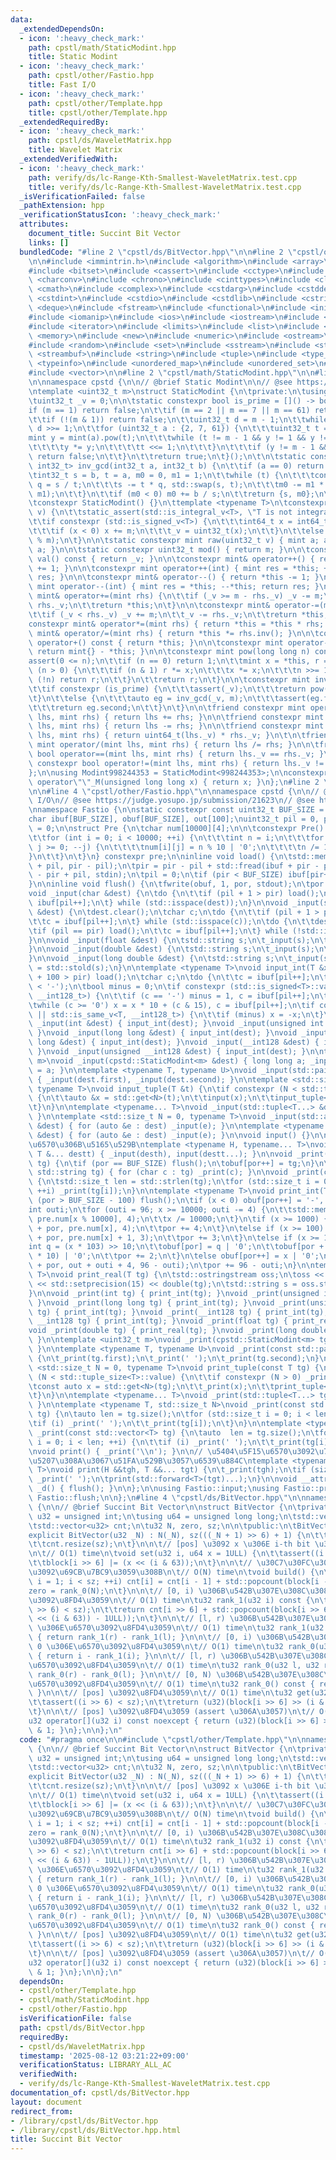 ```yaml
---
data:
  _extendedDependsOn:
  - icon: ':heavy_check_mark:'
    path: cpstl/math/StaticModint.hpp
    title: Static Modint
  - icon: ':heavy_check_mark:'
    path: cpstl/other/Fastio.hpp
    title: Fast I/O
  - icon: ':heavy_check_mark:'
    path: cpstl/other/Template.hpp
    title: cpstl/other/Template.hpp
  _extendedRequiredBy:
  - icon: ':heavy_check_mark:'
    path: cpstl/ds/WaveletMatrix.hpp
    title: Wavelet Matrix
  _extendedVerifiedWith:
  - icon: ':heavy_check_mark:'
    path: verify/ds/lc-Range-Kth-Smallest-WaveletMatrix.test.cpp
    title: verify/ds/lc-Range-Kth-Smallest-WaveletMatrix.test.cpp
  _isVerificationFailed: false
  _pathExtension: hpp
  _verificationStatusIcon: ':heavy_check_mark:'
  attributes:
    document_title: Succint Bit Vector
    links: []
  bundledCode: "#line 2 \"cpstl/ds/BitVector.hpp\"\n\n#line 2 \"cpstl/other/Template.hpp\"\
    \n\n#include <immintrin.h>\n#include <algorithm>\n#include <array>\n#include <bit>\n\
    #include <bitset>\n#include <cassert>\n#include <cctype>\n#include <cfenv>\n#include\
    \ <charconv>\n#include <chrono>\n#include <cinttypes>\n#include <climits>\n#include\
    \ <cmath>\n#include <complex>\n#include <cstdarg>\n#include <cstddef>\n#include\
    \ <cstdint>\n#include <cstdio>\n#include <cstdlib>\n#include <cstring>\n#include\
    \ <deque>\n#include <fstream>\n#include <functional>\n#include <initializer_list>\n\
    #include <iomanip>\n#include <ios>\n#include <iostream>\n#include <istream>\n\
    #include <iterator>\n#include <limits>\n#include <list>\n#include <map>\n#include\
    \ <memory>\n#include <new>\n#include <numeric>\n#include <ostream>\n#include <queue>\n\
    #include <random>\n#include <set>\n#include <sstream>\n#include <stack>\n#include\
    \ <streambuf>\n#include <string>\n#include <tuple>\n#include <type_traits>\n#include\
    \ <typeinfo>\n#include <unordered_map>\n#include <unordered_set>\n#include <utility>\n\
    #include <vector>\n\n#line 2 \"cpstl/math/StaticModint.hpp\"\n\n#line 4 \"cpstl/math/StaticModint.hpp\"\
    \n\nnamespace cpstd {\n\n// @brief Static Modint\n\n// @see https://hackmd.io/@tatyam-prime/rkVCOcwQn\n\
    \ntemplate <uint32_t m>\nstruct StaticModint {\n\tprivate:\n\tusing mint = StaticModint;\n\
    \tuint32_t _v = 0;\n\n\tstatic constexpr bool is_prime = []() -> bool {\n\t\t\
    if (m == 1) return false;\n\t\tif (m == 2 || m == 7 || m == 61) return true;\n\
    \t\tif (!(m & 1)) return false;\n\t\tuint32_t d = m - 1;\n\t\twhile (!(d & 1))\
    \ d >>= 1;\n\t\tfor (uint32_t a : {2, 7, 61}) {\n\t\t\tuint32_t t = d;\n\t\t\t\
    mint y = mint(a).pow(t);\n\t\t\twhile (t != m - 1 && y != 1 && y != m - 1) {\n\
    \t\t\t\ty *= y;\n\t\t\t\tt <<= 1;\n\t\t\t}\n\t\t\tif (y != m - 1 && !(t & 1))\
    \ return false;\n\t\t}\n\t\treturn true;\n\t}();\n\t\n\tstatic constexpr std::pair<int32_t,\
    \ int32_t> inv_gcd(int32_t a, int32_t b) {\n\t\tif (a == 0) return {b, 0};\n\t\
    \tint32_t s = b, t = a, m0 = 0, m1 = 1;\n\t\twhile (t) {\n\t\t\tconst int32_t\
    \ q = s / t;\n\t\t\ts -= t * q, std::swap(s, t);\n\t\t\tm0 -= m1 * q, std::swap(m0,\
    \ m1);\n\t\t}\n\t\tif (m0 < 0) m0 += b / s;\n\t\treturn {s, m0};\n\t}\n\n\tpublic:\n\
    \tconstexpr StaticModint() {}\n\ttemplate <typename T>\n\tconstexpr StaticModint(T\
    \ v) {\n\t\tstatic_assert(std::is_integral_v<T>, \"T is not integral type.\");\n\
    \t\tif constexpr (std::is_signed_v<T>) {\n\t\t\tint64_t x = int64_t(v % int64_t(m));\n\
    \t\t\tif (x < 0) x += m;\n\t\t\t_v = uint32_t(x);\n\t\t}\n\t\telse _v = uint32_t(v\
    \ % m);\n\t}\n\n\tstatic constexpr mint raw(uint32_t v) { mint a; a._v = v; return\
    \ a; }\n\n\tstatic constexpr uint32_t mod() { return m; }\n\n\tconstexpr uint32_t\
    \ val() const { return _v; }\n\n\tconstexpr mint& operator++() { return *this\
    \ += 1; }\n\n\tconstexpr mint operator++(int) { mint res = *this; ++*this; return\
    \ res; }\n\n\tconstexpr mint& operator--() { return *this -= 1; }\n\n\tconstexpr\
    \ mint operator--(int) { mint res = *this; --*this; return res; }\n\n\tconstexpr\
    \ mint& operator+=(mint rhs) {\n\t\tif (_v >= m - rhs._v) _v -= m;\n\t\t_v +=\
    \ rhs._v;\n\t\treturn *this;\n\t}\n\n\tconstexpr mint& operator-=(mint rhs) {\n\
    \t\tif (_v < rhs._v) _v += m;\n\t\t_v -= rhs._v;\n\t\treturn *this;\n\t}\n\n\t\
    constexpr mint& operator*=(mint rhs) { return *this = *this * rhs; }\n\n\tconstexpr\
    \ mint& operator/=(mint rhs) { return *this *= rhs.inv(); }\n\n\tconstexpr mint\
    \ operator+() const { return *this; }\n\n\tconstexpr mint operator-() const {\
    \ return mint{} - *this; }\n\n\tconstexpr mint pow(long long n) const {\n\t\t\
    assert(0 <= n);\n\t\tif (n == 0) return 1;\n\t\tmint x = *this, r = 1;\n\t\twhile\
    \ (n > 0) {\n\t\t\tif (n & 1) r *= x;\n\t\t\tx *= x;\n\t\t\tn >>= 1;\n\t\t\tif\
    \ (!n) return r;\n\t\t}\n\t\treturn r;\n\t}\n\n\tconstexpr mint inv() const {\n\
    \t\tif constexpr (is_prime) {\n\t\t\tassert(_v);\n\t\t\treturn pow(m - 2);\n\t\
    \t}\n\t\telse {\n\t\t\tauto eg = inv_gcd(_v, m);\n\t\t\tassert(eg.first == 1);\n\
    \t\t\treturn eg.second;\n\t\t}\n\t}\n\n\tfriend constexpr mint operator+(mint\
    \ lhs, mint rhs) { return lhs += rhs; }\n\n\tfriend constexpr mint operator-(mint\
    \ lhs, mint rhs) { return lhs -= rhs; }\n\n\tfriend constexpr mint operator*(mint\
    \ lhs, mint rhs) { return uint64_t(lhs._v) * rhs._v; }\n\t\n\tfriend constexpr\
    \ mint operator/(mint lhs, mint rhs) { return lhs /= rhs; }\n\n\tfriend constexpr\
    \ bool operator==(mint lhs, mint rhs) { return lhs._v == rhs._v; }\n\n\tfriend\
    \ constexpr bool operator!=(mint lhs, mint rhs) { return lhs._v != rhs._v; }\n\
    };\n\nusing Modint998244353 = StaticModint<998244353>;\n\nconstexpr Modint998244353\
    \ operator\"\"_M(unsigned long long x) { return x; }\n};\n#line 2 \"cpstl/other/Fastio.hpp\"\
    \n\n#line 4 \"cpstl/other/Fastio.hpp\"\n\nnamespace cpstd {\n\n// @brief Fast\
    \ I/O\n// @see https://judge.yosupo.jp/submission/21623\n// @see https://maspypy.com/library-checker-many-a-b\n\
    \nnamespace Fastio {\n\nstatic constexpr const uint32_t BUF_SIZE = 1 << 17;\n\
    char ibuf[BUF_SIZE], obuf[BUF_SIZE], out[100];\nuint32_t pil = 0, pir = 0, por\
    \ = 0;\n\nstruct Pre {\n\tchar num[10000][4];\n\n\tconstexpr Pre() : num() {\n\
    \t\tfor (int i = 0; i < 10000; ++i) {\n\t\t\tint n = i;\n\t\t\tfor (int j = 3;\
    \ j >= 0; --j) {\n\t\t\t\tnum[i][j] = n % 10 | '0';\n\t\t\t\tn /= 10;\n\t\t\t\
    }\n\t\t}\n\t}\n} constexpr pre;\n\ninline void load() {\n\tstd::memcpy(ibuf, ibuf\
    \ + pil, pir - pil);\n\tpir = pir - pil + std::fread(ibuf + pir - pil, 1, BUF_SIZE\
    \ - pir + pil, stdin);\n\tpil = 0;\n\tif (pir < BUF_SIZE) ibuf[pir++] = '\\n';\n\
    }\n\ninline void flush() {\n\tfwrite(obuf, 1, por, stdout);\n\tpor = 0;\n}\n\n\
    void _input(char &dest) {\n\tdo {\n\t\tif (pil + 1 > pir) load();\n\t\tdest =\
    \ ibuf[pil++];\n\t} while (std::isspace(dest));\n}\n\nvoid _input(std::string\
    \ &dest) {\n\tdest.clear();\n\tchar c;\n\tdo {\n\t\tif (pil + 1 > pir) load();\n\
    \t\tc = ibuf[pil++];\n\t} while (std::isspace(c));\n\tdo {\n\t\tdest += c;\n\t\
    \tif (pil == pir) load();\n\t\tc = ibuf[pil++];\n\t} while (!std::isspace(c));\n\
    }\n\nvoid _input(float &dest) {\n\tstd::string s;\n\t_input(s);\n\tdest = std::stof(s);\n\
    }\n\nvoid _input(double &dest) {\n\tstd::string s;\n\t_input(s);\n\tdest = std::stod(s);\n\
    }\n\nvoid _input(long double &dest) {\n\tstd::string s;\n\t_input(s);\n\tdest\
    \ = std::stold(s);\n}\n\ntemplate <typename T>\nvoid input_int(T &x) {\n\tif (pil\
    \ + 100 > pir) load();\n\tchar c;\n\tdo {\n\t\tc = ibuf[pil++];\n\t} while (c\
    \ < '-');\n\tbool minus = 0;\n\tif constexpr (std::is_signed<T>::value || std::is_same_v<T,\
    \ __int128_t>) {\n\t\tif (c == '-') minus = 1, c = ibuf[pil++];\n\t}\n\tx = 0;\n\
    \twhile (c >= '0') x = x * 10 + (c & 15), c = ibuf[pil++];\n\tif constexpr (std::is_signed<T>::value\
    \ || std::is_same_v<T, __int128_t>) {\n\t\tif (minus) x = -x;\n\t}\n}\n\nvoid\
    \ _input(int &dest) { input_int(dest); }\nvoid _input(unsigned int &dest) { input_int(dest);\
    \ }\nvoid _input(long long &dest) { input_int(dest); }\nvoid _input(unsigned long\
    \ long &dest) { input_int(dest); }\nvoid _input(__int128 &dest) { input_int(dest);\
    \ }\nvoid _input(unsigned __int128 &dest) { input_int(dest); }\n\ntemplate <uint32_t\
    \ m>\nvoid _input(cpstd::StaticModint<m> &dest) { long long a; _input(a); dest\
    \ = a; }\n\ntemplate <typename T, typename U>\nvoid _input(std::pair<T, U> &dest)\
    \ { _input(dest.first), _input(dest.second); }\n\ntemplate <std::size_t N = 0,\
    \ typename T>\nvoid input_tuple(T &t) {\n\tif constexpr (N < std::tuple_size<T>::value)\
    \ {\n\t\tauto &x = std::get<N>(t);\n\t\tinput(x);\n\t\tinput_tuple<N + 1>(t);\n\
    \t}\n}\n\ntemplate <typename... T>\nvoid _input(std::tuple<T...> &dest) { input_tuple(dest);\
    \ }\n\ntemplate <std::size_t N = 0, typename T>\nvoid _input(std::array<T, N>\
    \ &dest) { for (auto &e : dest) _input(e); }\n\ntemplate <typename T>\nvoid _input(std::vector<T>\
    \ &dest) { for (auto &e : dest) _input(e); }\n\nvoid input() {}\n\n// \u5404\u5F15\
    \u6570\u306B\u5165\u529B\ntemplate <typename H, typename... T>\nvoid input(H &desth,\
    \ T &... destt) { _input(desth), input(destt...); }\n\nvoid _print(const char\
    \ tg) {\n\tif (por == BUF_SIZE) flush();\n\tobuf[por++] = tg;\n}\n\nvoid _print(const\
    \ std::string tg) { for (char c : tg) _print(c); }\n\nvoid _print(const char *tg)\
    \ {\n\tstd::size_t len = std::strlen(tg);\n\tfor (std::size_t i = 0; i < len;\
    \ ++i) _print(tg[i]);\n}\n\ntemplate <typename T>\nvoid print_int(T x) {\n\tif\
    \ (por > BUF_SIZE - 100) flush();\n\tif (x < 0) obuf[por++] = '-', x = -x;\n\t\
    int outi;\n\tfor (outi = 96; x >= 10000; outi -= 4) {\n\t\tstd::memcpy(out + outi,\
    \ pre.num[x % 10000], 4);\n\t\tx /= 10000;\n\t}\n\tif (x >= 1000) {\n\t\tstd::memcpy(obuf\
    \ + por, pre.num[x], 4);\n\t\tpor += 4;\n\t}\n\telse if (x >= 100) {\n\t\tstd::memcpy(obuf\
    \ + por, pre.num[x] + 1, 3);\n\t\tpor += 3;\n\t}\n\telse if (x >= 10) {\n\t\t\
    int q = (x * 103) >> 10;\n\t\tobuf[por] = q | '0';\n\t\tobuf[por + 1] = (x - q\
    \ * 10) | '0';\n\t\tpor += 2;\n\t}\n\telse obuf[por++] = x | '0';\n\tstd::memcpy(obuf\
    \ + por, out + outi + 4, 96 - outi);\n\tpor += 96 - outi;\n}\n\ntemplate <typename\
    \ T>\nvoid print_real(T tg) {\n\tstd::ostringstream oss;\n\toss << std::fixed\
    \ << std::setprecision(15) << double(tg);\n\tstd::string s = oss.str();\n\t_print(s);\n\
    }\n\nvoid _print(int tg) { print_int(tg); }\nvoid _print(unsigned int tg) { print_int(tg);\
    \ }\nvoid _print(long long tg) { print_int(tg); }\nvoid _print(unsigned long long\
    \ tg) { print_int(tg); }\nvoid _print(__int128 tg) { print_int(tg); }\nvoid _print(unsigned\
    \ __int128 tg) { print_int(tg); }\nvoid _print(float tg) { print_real(tg); }\n\
    void _print(double tg) { print_real(tg); }\nvoid _print(long double tg) { print_real(tg);\
    \ }\n\ntemplate <uint32_t m>\nvoid _print(cpstd::StaticModint<m> tg) { print_int(tg.val());\
    \ }\n\ntemplate <typename T, typename U>\nvoid _print(const std::pair<T, U> tg)\
    \ {\n\t_print(tg.first);\n\t_print(' ');\n\t_print(tg.second);\n}\n\ntemplate\
    \ <std::size_t N = 0, typename T>\nvoid print_tuple(const T tg) {\n\tif constexpr\
    \ (N < std::tuple_size<T>::value) {\n\t\tif constexpr (N > 0) _print(' ');\n\t\
    \tconst auto x = std::get<N>(tg);\n\t\t_print(x);\n\t\tprint_tuple<N + 1>(tg);\n\
    \t}\n}\n\ntemplate <typename... T>\nvoid _print(std::tuple<T...> tg) { print_tuple(tg);\
    \ }\n\ntemplate <typename T, std::size_t N>\nvoid _print(const std::array<T, N>\
    \ tg) {\n\tauto len = tg.size();\n\tfor (std::size_t i = 0; i < len; ++i) {\n\t\
    \tif (i) _print(' ');\n\t\t_print(tg[i]);\n\t}\n}\n\ntemplate <typename T>\nvoid\
    \ _print(const std::vector<T> tg) {\n\tauto  len = tg.size();\n\tfor (std::size_t\
    \ i = 0; i < len; ++i) {\n\t\tif (i) _print(' ');\n\t\t_print(tg[i]);\n\t}\n}\n\
    \nvoid print() { _print('\\n'); }\n\n// \u5404\u5F15\u6570\u3092\u7A7A\u767D\u533A\
    \u5207\u308A\u3067\u51FA\u529B\u3057\u6539\u884C\ntemplate <typename H, typename...\
    \ T>\nvoid print(H &&tgh, T &&... tgt) {\n\t_print(tgh);\n\tif (sizeof...(tgt))\
    \ _print(' ');\n\tprint(std::forward<T>(tgt)...);\n}\n\nvoid __attribute__((destructor))\
    \ _d() { flush(); }\n\n};\n\nusing Fastio::input;\nusing Fastio::print;\nusing\
    \ Fastio::flush;\n\n};\n#line 4 \"cpstl/ds/BitVector.hpp\"\n\nnamespace cpstd\
    \ {\n\n// @brief Succint Bit Vector\n\nstruct BitVector {\n\tprivate:\n\tusing\
    \ u32 = unsigned int;\n\tusing u64 = unsigned long long;\n\tstd::vector<u64> block;\n\
    \tstd::vector<u32> cnt;\n\tu32 N, zero, sz;\n\n\tpublic:\n\tBitVector() {}\n\t\
    explicit BitVector(u32 _N) : N(_N), sz(((_N + 1) >> 6) + 1) {\n\t\tblock.resize(sz);\n\
    \t\tcnt.resize(sz);\n\t}\n\n\t// [pos] \u3092 x \u306E i-th bit \u3067\u66F4\u65B0\
    \n\t// O(1) time\n\tvoid set(u32 i, u64 x = 1ULL) {\n\t\tassert((i >> 6) < sz);\n\
    \t\tblock[i >> 6] |= (x << (i & 63));\n\t}\n\n\t// \u30C7\u30FC\u30BF\u69CB\u9020\
    \u3092\u69CB\u7BC9\u3059\u308B\n\t// O(N) time\n\tvoid build() {\n\t\tfor (u32\
    \ i = 1; i < sz; ++i) cnt[i] = cnt[i - 1] + std::popcount(block[i - 1]);\n\t\t\
    zero = rank_0(N);\n\t}\n\n\t// [0, i) \u306B\u542B\u307E\u308C\u308B 1 \u306E\u6570\
    \u3092\u8FD4\u3059\n\t// O(1) time\n\tu32 rank_1(u32 i) const {\n\t\tassert((i\
    \ >> 6) < sz);\n\t\treturn cnt[i >> 6] + std::popcount(block[i >> 6] & ((1ULL\
    \ << (i & 63)) - 1ULL));\n\t}\n\n\t// [l, r) \u306B\u542B\u307E\u308C\u308B 1\
    \ \u306E\u6570\u3092\u8FD4\u3059\n\t// O(1) time\n\tu32 rank_1(u32 l, u32 r) const\
    \ { return rank_1(r) - rank_1(l); }\n\n\t// [0, i) \u306B\u542B\u307E\u308C\u308B\
    \ 0 \u306E\u6570\u3092\u8FD4\u3059\n\t// O(1) time\n\tu32 rank_0(u32 i) const\
    \ { return i - rank_1(i); }\n\n\t// [l, r) \u306B\u542B\u307E\u308C\u308B 0 \u306E\
    \u6570\u3092\u8FD4\u3059\n\t// O(1) time\n\tu32 rank_0(u32 l, u32 r) const { return\
    \ rank_0(r) - rank_0(l); }\n\n\t// [0, N) \u306B\u542B\u307E\u308C\u308B 0 \u306E\
    \u6570\u3092\u8FD4\u3059\n\t// O(1) time\n\tu32 rank_0() const { return zero;\
    \ }\n\n\t// [pos] \u3092\u8FD4\u3059\n\t// O(1) time\n\tu32 get(u32 i) const {\n\
    \t\tassert((i >> 6) < sz);\n\t\treturn (u32)(block[i >> 6] >> (i & 63)) & 1;\n\
    \t}\n\n\t// [pos] \u3092\u8FD4\u3059 (assert \u306A\u3057)\n\t// O(1) time\n\t\
    u32 operator[](u32 i) const noexcept { return (u32)(block[i >> 6] >> (i & 63))\
    \ & 1; }\n};\n\n};\n"
  code: "#pragma once\n\n#include \"cpstl/other/Template.hpp\"\n\nnamespace cpstd\
    \ {\n\n// @brief Succint Bit Vector\n\nstruct BitVector {\n\tprivate:\n\tusing\
    \ u32 = unsigned int;\n\tusing u64 = unsigned long long;\n\tstd::vector<u64> block;\n\
    \tstd::vector<u32> cnt;\n\tu32 N, zero, sz;\n\n\tpublic:\n\tBitVector() {}\n\t\
    explicit BitVector(u32 _N) : N(_N), sz(((_N + 1) >> 6) + 1) {\n\t\tblock.resize(sz);\n\
    \t\tcnt.resize(sz);\n\t}\n\n\t// [pos] \u3092 x \u306E i-th bit \u3067\u66F4\u65B0\
    \n\t// O(1) time\n\tvoid set(u32 i, u64 x = 1ULL) {\n\t\tassert((i >> 6) < sz);\n\
    \t\tblock[i >> 6] |= (x << (i & 63));\n\t}\n\n\t// \u30C7\u30FC\u30BF\u69CB\u9020\
    \u3092\u69CB\u7BC9\u3059\u308B\n\t// O(N) time\n\tvoid build() {\n\t\tfor (u32\
    \ i = 1; i < sz; ++i) cnt[i] = cnt[i - 1] + std::popcount(block[i - 1]);\n\t\t\
    zero = rank_0(N);\n\t}\n\n\t// [0, i) \u306B\u542B\u307E\u308C\u308B 1 \u306E\u6570\
    \u3092\u8FD4\u3059\n\t// O(1) time\n\tu32 rank_1(u32 i) const {\n\t\tassert((i\
    \ >> 6) < sz);\n\t\treturn cnt[i >> 6] + std::popcount(block[i >> 6] & ((1ULL\
    \ << (i & 63)) - 1ULL));\n\t}\n\n\t// [l, r) \u306B\u542B\u307E\u308C\u308B 1\
    \ \u306E\u6570\u3092\u8FD4\u3059\n\t// O(1) time\n\tu32 rank_1(u32 l, u32 r) const\
    \ { return rank_1(r) - rank_1(l); }\n\n\t// [0, i) \u306B\u542B\u307E\u308C\u308B\
    \ 0 \u306E\u6570\u3092\u8FD4\u3059\n\t// O(1) time\n\tu32 rank_0(u32 i) const\
    \ { return i - rank_1(i); }\n\n\t// [l, r) \u306B\u542B\u307E\u308C\u308B 0 \u306E\
    \u6570\u3092\u8FD4\u3059\n\t// O(1) time\n\tu32 rank_0(u32 l, u32 r) const { return\
    \ rank_0(r) - rank_0(l); }\n\n\t// [0, N) \u306B\u542B\u307E\u308C\u308B 0 \u306E\
    \u6570\u3092\u8FD4\u3059\n\t// O(1) time\n\tu32 rank_0() const { return zero;\
    \ }\n\n\t// [pos] \u3092\u8FD4\u3059\n\t// O(1) time\n\tu32 get(u32 i) const {\n\
    \t\tassert((i >> 6) < sz);\n\t\treturn (u32)(block[i >> 6] >> (i & 63)) & 1;\n\
    \t}\n\n\t// [pos] \u3092\u8FD4\u3059 (assert \u306A\u3057)\n\t// O(1) time\n\t\
    u32 operator[](u32 i) const noexcept { return (u32)(block[i >> 6] >> (i & 63))\
    \ & 1; }\n};\n\n};\n"
  dependsOn:
  - cpstl/other/Template.hpp
  - cpstl/math/StaticModint.hpp
  - cpstl/other/Fastio.hpp
  isVerificationFile: false
  path: cpstl/ds/BitVector.hpp
  requiredBy:
  - cpstl/ds/WaveletMatrix.hpp
  timestamp: '2025-08-12 03:21:22+09:00'
  verificationStatus: LIBRARY_ALL_AC
  verifiedWith:
  - verify/ds/lc-Range-Kth-Smallest-WaveletMatrix.test.cpp
documentation_of: cpstl/ds/BitVector.hpp
layout: document
redirect_from:
- /library/cpstl/ds/BitVector.hpp
- /library/cpstl/ds/BitVector.hpp.html
title: Succint Bit Vector
---
```

